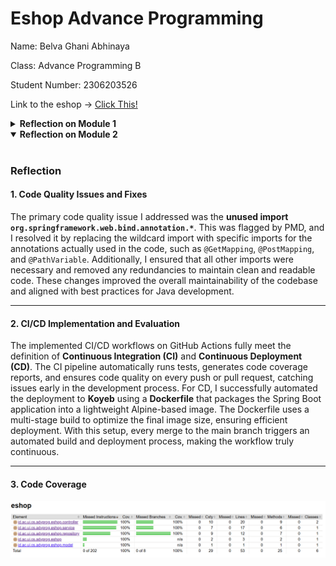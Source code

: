 # Eshop Advance Programming

Name: Belva Ghani Abhinaya

Class: Advance Programming B

Student Number: 2306203526

Link to the eshop -> [Click This!](https://premier-willow-staphlerr-5a1cb0bd.koyeb.app/)

<details>
<summary><b>Reflection on Module 1</b></summary>
<br>

### Reflection for Exercise 1
#### 1. Clean Code Principles

**a. Meaningful Names:**
- Class names (`ProductController`, `ProductService`, `ProductRepository`) and method names (`create`, `findAll`, `findById`, `update`, `deleteById`) are descriptive and follow domain-specific language.
- Variable names like `productData`, `productId`, and `allProduct` are clear and self-explanatory, making the code easier to understand without additional comments.

**b. Functions:**
- Each function is small, focused, and performs a single task:
    - `createProductPage` prepares the model for rendering the "create product" page.
    - `createProductPost` handles the creation of a new product.
    - `editProductPage` retrieves a product by ID and prepares it for editing.
    - `deleteProduct` to remove a product by ID.
    - This adherence to the Single Responsibility Principle ensures that functions are easy to test and maintain.

**c. Comments:**
- The code avoids unnecessary comments by using meaningful names and writing self-explanatory logic. For example:
    - Instead of commenting on what `product.setProductId(UUID.randomUUID().toString())` does, the code relies on the clarity of the method name and the context.
- However, where necessary (e.g., explaining why UUIDs are used), inline comments could be added for additional clarity.

**d. Objects and Data Structures:**
- The `Product` class is a simple data structure with private fields and public getters/setters (via Lombok annotations). This design keeps the model clean and focused on holding data.
- The `ProductRepository` encapsulates the data access logic, ensuring that the controller and service layers interact with data through well-defined methods.

**e. Error Handling:**
- The code uses exceptions to handle errors gracefully:
    - In `editProductPage`, if a product is not found, a `RuntimeException` is thrown.
    - While this works, custom exceptions (e.g., `ProductNotFoundException`) would improve clarity and allow centralized error handling.
- Adding logging (e.g., SLF4J) would further enhance error handling by providing traceability for issues.

---

#### 2. Secure Coding Practices

**a. Exception Handling:**
- The `editProductPage` and `update` methods handle missing products by throwing a `RuntimeException`. While this works, it’s better to use custom exceptions (e.g., `ProductNotFoundException`) for more meaningful error messages and centralized exception handling using `@ControllerAdvice`.

**b. UUID for Unique Identifiers:**
- The `ProductRepository` generates unique IDs using `UUID.randomUUID()`. This ensures that product IDs are globally unique and reduces the risk of ID collisions.

---

#### 3. Areas for Improvement

**a. Input Validation:**
- Add validation annotations (e.g., `@NotNull`, `@Size`, `@Min`) to the `Product` model fields to enforce constraints at the model level.

**b. Custom Exceptions:**
- Replace generic `RuntimeException` with custom exceptions for better error handling. For example:
  Update the `editProductPage` and `update` methods to throw `ProductNotFoundException` when a product is not found.

**c. Use Constants for Redirect URLs:**
- Replace hardcoded redirect strings with constants:
  ```java
  public class RedirectConstants {
      public static final String REDIRECT_LIST = "redirect:list";
  }
  ```
  Update the controller methods to use these constants:
  ```java
  return RedirectConstants.REDIRECT_LIST;
  ```

**d. Pagination for Large Datasets:**
- If the number of products grows significantly, consider implementing pagination in the `findAll` method to avoid performance issues.

---

#### 4. Conclusion

The code adheres to several clean code principles, such as meaningful names, focused functions, and proper object/data structure design. However, there are opportunities to improve error handling, input validation, and maintainability by introducing custom exceptions, centralized error handling, and constants for redirect URLs. By addressing these areas, the code can become more robust, secure, and maintainable.

This reflection highlights the importance of continuously evaluating and refining code to meet best practices and ensure long-term maintainability.

### Reflection for Exercise 2

#### 1. Writing Unit Tests: Feelings and Insights
After writing the unit tests, I feel a sense of confidence in the correctness and reliability of the code. Writing unit tests forces me to think critically about edge cases, potential bugs, and the overall behavior of the application. It also helps me understand the codebase better by breaking down each method, as I try to focus on testing unique behaviors and edge cases rather than every possible input.

#### 2. How Many Unit Tests Should Be Made in a Class?
The number of unit tests in a class depends on the complexity and functionality of the class. Each test should focus on verifying one specific behavior or scenario. As a general rule, aim to cover all possible scenarios, including positive (happy path) and negative (edge cases) scenarios. For example:
- A `create` method might need tests for valid inputs, invalid inputs, duplicate IDs, etc.
- An `update` method / `delete` method might need tests for updating existing products, handling non-existent products, and validating updated fields.

#### 3. Ensuring Guarantee Bug-free/Error-free Unit Test Coverage
While achieving high code coverage (e.g., 80-90%) is a good indicator of thorough testing, **100% code coverage does not guarantee bug-free code**. Code coverage only measures whether the code was executed during testing, not whether the logic is correct. For example:
- A test might execute a line of code but fail to validate its output.
- Edge cases or complex interactions between components might still be untested.

---

#### 4. Functional Test Suite for Product List Count
Suppose I create a new functional test suite to verify the number of items in the product list. If I follow the same structure as `CreateProductFunctionalTest.java`, I would end up duplicating setup procedures and instance variables. This raises concerns about code cleanliness and maintainability.

##### Potential Clean Code Issues
1. **Code Duplication**:
  - Repeating the same setup procedures (e.g., navigating to the home page, clicking buttons) across multiple test classes violates the DRY (Don't Repeat Yourself) principle.
  - Duplicate code increases maintenance effort. If the application's navigation flow changes, I would need to update the setup in every test class.

2. **Reduced Readability**:
  - Copying large chunks of boilerplate code makes the new test suite harder to read and understand. The actual test logic gets buried under repetitive setup code.

3. **Tight Coupling**:
  - Hardcoding navigation steps (e.g., clicking "Let's Create Product!") ties the tests to the current UI structure. If the UI changes, the tests will break.

##### Reasons for These Issues
- Lack of abstraction: Common setup procedures and utility methods are not extracted into reusable components.
- Over-reliance on Selenium's direct element interactions without encapsulating them into helper methods.

##### Suggested Improvements
1. **Extract Common Setup into a Base Class**:
  - Create a base class that contains shared setup procedures and utility methods. All functional test classes can extend this base class.
  ```java
  public abstract class BaseFunctionalTest {
    @LocalServerPort
    protected int serverPort;
  
    @Value("${app.baseUrl:http://localhost}")
    protected String testBaseUrl;
  
    protected String baseUrl;
  
    @BeforeEach
    void setupTest() {
      baseUrl = String.format("%s:%d", testBaseUrl, serverPort);
    }
  
    protected void navigateToProductList(ChromeDriver driver) {
      driver.get(baseUrl);
      driver.findElement(By.linkText("Let's Create Product!")).click();
    }
}
  ```

2. **Use Page Object Model (POM)**:
  - Encapsulate UI interactions into separate classes (pages) to decouple test logic from UI details.

3. **Refactor the New Test Suite**:
  - Use the base class and page objects to simplify the new test suite. For example:
   ```java
   @SpringBootTest(webEnvironment = RANDOM_PORT)
   @ExtendWith(SeleniumJupiter.class)
   class ProductListCountFunctionalTest extends BaseFunctionalTest {

       @Test
       void testProductListCount(ChromeDriver driver) {
           HomePage homePage = new HomePage(driver);
           homePage.navigateToProductList();

           ProductListPage productListPage = new ProductListPage(driver);
           int initialCount = productListPage.getProductCount();

           // Add a product and verify the count increases
           // Simulate adding a product...

           int updatedCount = productListPage.getProductCount();
           assertEquals(initialCount + 1, updatedCount);
       }
   }
   ```

---

#### 5. Conclusion
Creating a new functional test suite highlights the importance of clean code principles like DRY, readability, and maintainability. Without proper abstraction and reuse, the new test suite risks introducing duplication and reducing code quality. By extracting common setup procedures into a base class and adopting the Page Object Model, we can make the code cleaner, more modular, and easier to maintain.

Additionally, while code coverage is a valuable metric, it should not be the sole measure of test quality. Thoughtful test design, edge case coverage, and manual review are essential to ensuring a robust and reliable tests.
</details>

<details open>
<summary><b>Reflection on Module 2</b></summary>
<br>

### Reflection

#### 1. Code Quality Issues and Fixes
The primary code quality issue I addressed was the **unused import `org.springframework.web.bind.annotation.*`**. This was flagged by PMD, and I resolved it by replacing the wildcard import with specific imports for the annotations actually used in the code, such as `@GetMapping`, `@PostMapping`, and `@PathVariable`. Additionally, I ensured that all other imports were necessary and removed any redundancies to maintain clean and readable code. These changes improved the overall maintainability of the codebase and aligned with best practices for Java development.

---

#### 2. CI/CD Implementation and Evaluation
The implemented CI/CD workflows on GitHub Actions fully meet the definition of **Continuous Integration (CI)** and **Continuous Deployment (CD)**. The CI pipeline automatically runs tests, generates code coverage reports, and ensures code quality on every push or pull request, catching issues early in the development process. For CD, I successfully automated the deployment to **Koyeb** using a **Dockerfile** that packages the Spring Boot application into a lightweight Alpine-based image. The Dockerfile uses a multi-stage build to optimize the final image size, ensuring efficient deployment. With this setup, every merge to the main branch triggers an automated build and deployment process, making the workflow truly continuous.

---

#### 3. Code Coverage
![img.png](img.png)
</details>